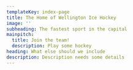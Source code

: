 ```yaml
---
templateKey: index-page
title: The Home of Wellington Ice Hockey
image: ''
subheading: The fastest sport in the capital
mainpitch:
  title: Join the team!
  description: Play some hockey
heading: What else should we include
description: Description needs some details
---
```


